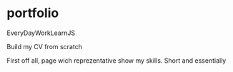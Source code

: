 # portfolio
EveryDayWorkLearnJS

Build my CV from scratch

First off all, page wich reprezentative show my skills. Short and essentially
